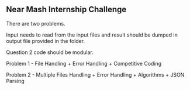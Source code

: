 ## Near Mash Internship Challenge

There are two problems.

Input needs to read from the input files and result should be dumped in output file provided in the folder.

Question 2 code should be modular.

Problem 1 - File Handling + Error Handling + Competitive Coding

Problem 2 - Multiple Files Handling + Error Handling + Algorithms + JSON Parsing